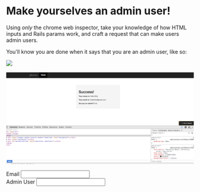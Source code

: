 # Make yourselves an admin user!

Using _only_ the chrome web inspector, take your knowledge of how HTML inputs and
Rails params work, and craft a request that can make users admin users.

You'll know you are done when it says that you are an admin user, like so:

![](show-screen-with-admin.png)

![](screen_shot.png)

<div class="form-group">
        <label for="user_email">Email</label>
        <input class="form-control" id="user_email" name="user[email]" type="email">
      </div>

<div class="form-group">
        <label for="user_admin">Admin User</label>
        <input class="form-control" id="user_admin" name="user[admin]" type="boolean">
      </div>
